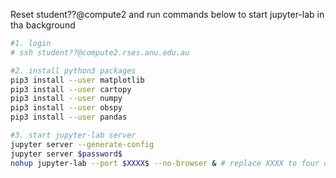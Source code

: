 Reset student??@compute2 and run commands below to start jupyter-lab in tha background


```bash
#1. login
# ssh student??@compute2.rses.anu.edu.au

#2. install python3 packages
pip3 install --user matplotlib
pip3 install --user cartopy
pip3 install --user numpy
pip3 install --user obspy
pip3 install --user pandas

#3. start jupyter-lab server
jupyter server --generate-config
jupyter server $password$
nohup jupyter-lab --port $XXXX$ --no-browser & # replace XXXX to four digits
```

```
```
